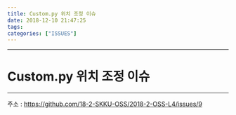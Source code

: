 ```yaml
---
title: Custom.py 위치 조정 이슈
date: 2018-12-10 21:47:25
tags:
categories: ["ISSUES"]
---
```


	
*******************************************************

# Custom.py 위치 조정 이슈
---
주소 : https://github.com/18-2-SKKU-OSS/2018-2-OSS-L4/issues/9
